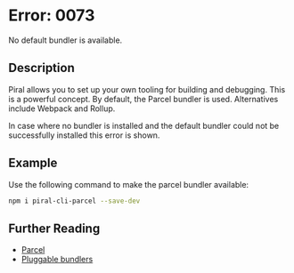 # Error: 0073

No default bundler is available.

## Description

Piral allows you to set up your own tooling for building and debugging. This
is a powerful concept. By default, the Parcel bundler is used. Alternatives
include Webpack and Rollup.

In case where no bundler is installed and the default bundler could not be
successfully installed this error is shown.

## Example

Use the following command to make the parcel bundler available:

```sh
npm i piral-cli-parcel --save-dev
```

## Further Reading

- [Parcel](https://parceljs.org)
- [Pluggable bundlers](https://docs.piral.io/reference/pluggable-bundlers)

